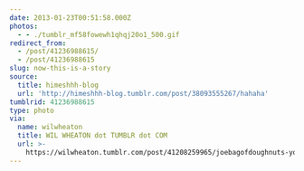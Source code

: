 ```yaml
---
date: 2013-01-23T00:51:58.000Z
photos:
  - - ./tumblr_mf58fowewh1qhqj20o1_500.gif
redirect_from:
  - /post/41236988615/
  - /post/41236988615
slug: now-this-is-a-story
source:
  title: himeshhh-blog
  url: 'http://himeshhh-blog.tumblr.com/post/38093555267/hahaha'
tumblrid: 41236988615
type: photo
via:
  name: wilwheaton
  title: WIL WHEATON dot TUMBLR dot COM
  url: >-
    https://wilwheaton.tumblr.com/post/41208259965/joebagofdoughnuts-yo-denethor-smell-ya-later
---
```



